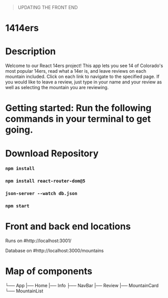 >  UPDATING THE FRONT END

# 1414ers

# Description

Welcome to our React 14ers project! This app lets you see 14 of Colorado's most popular 14ers, read what a 14er is, and leave reviews on each mountain included. Click on each link to navigate to the specified page. If you would like to leave a review, just type in your name and your review as well as selecting the mountain you are reviewing.

# Getting started: Run the following commands in your terminal to get going.

# Download Repository

### `npm install`

### `npm install react-router-dom@5`

### `json-server --watch db.json`

### `npm start`

# Front and back end locations

Runs on #http://localhost:3001/

Database on #http://localhost:3000/mountains

# Map of components

└── App
|── Home
|── Info
├── NavBar
|── Review
|── MountainCard
└── MountainList
